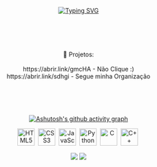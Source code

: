 <br><br>
 <div align="center">
   <a href="https://git.io/typing-svg">
     <img src="https://readme-typing-svg.demolab.com/?lines=+ + + + + + + + + +Hello,+i'm+Victor+Emanuel;Passionate+about+web+development" alt="Typing SVG">
   </a>
<br>
<br>
<br><br><br><br>
🚀 Projetos:<br><br>
https://abrir.link/gmcHA   -   Não Clique :)<br>
https://abrir.link/sdhgi   -   Segue minha Organização<br><br><br><br><br>



[![Ashutosh's github activity graph](https://github-readme-activity-graph.vercel.app/graph?username=VictorEmatos&bg_color=0d1117&color=ffffff&line=1b15d3&point=ffffff&area=true&hide_border=true)](https://github.com/ashutosh00710/github-readme-activity-graph)


<p>
  <img src="https://cdn.jsdelivr.net/gh/devicons/devicon/icons/html5/html5-original.svg" title="HTML5" alt="HTML5" width="40" height="40"/>&nbsp;
  <img src="https://cdn.jsdelivr.net/gh/devicons/devicon/icons/css3/css3-original.svg" title="CSS3" alt="CSS3" width="40" height="40"/>&nbsp;
  <img src="https://cdn.jsdelivr.net/gh/devicons/devicon/icons/javascript/javascript-original.svg" title="JavaScript" alt="JavaScript" width="40" height="40"/>&nbsp;
  <img src="https://cdn.jsdelivr.net/gh/devicons/devicon/icons/python/python-original.svg" title="Python" alt="Python" width="40" height="40"/>&nbsp;
  <img src="https://cdn.jsdelivr.net/gh/devicons/devicon/icons/c/c-original.svg" title="C" alt="C" width="40" height="40"/>&nbsp;
  <img src="https://cdn.jsdelivr.net/gh/devicons/devicon/icons/cplusplus/cplusplus-original.svg" title="C++" alt="C++" width="40" height="40"/>&nbsp;
</p>

<img src="https://img.shields.io/badge/WhatsApp-25D366?style=for-the-badge&logo=whatsapp&logoColor=white" />
<img src="https://img.shields.io/badge/Gmail-FF0000?style=for-the-badge&logo=Gmail&logoColor=white" />

